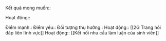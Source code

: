 

Kết quả mong muốn::

Hoạt động::

Điểm mạnh::
Điểm yếu::
Đối tượng thụ hưởng::
Hoạt động:: [[2G Trang hỏi đáp liên lĩnh vực]] 
Hoạt động:: [[Kết nối nhu cầu làm luận của sinh viên]]